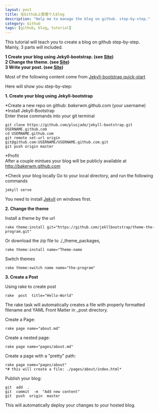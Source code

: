 ```yaml
---
layout: post
title: 在Github上管理个人blog
description: "Help me to manage the blog on github. step-by-step."
category: Github
tags: [github, blog, tutorial]
---
```

This tutorial will teach you to create a blog on github step-by-step.  
Mainly, 3 parts will included.  

**1 Create your blog using Jekyll-bootstrap. (see [Site](http://jekyllbootstrap.com/usage/jekyll-quick-start.html))**  
**2 Change the theme. (see [Site]())**  
**3 Write your post. (see [Site]())**  

Most of the following content come from [Jekyll-bootstrap quick-start](http://jekyllbootstrap.com/usage/jekyll-quick-start.html)  

Here will show you step-by-step:  

**1. Create your blog using Jekyll-bootstrap**

*Create a new repo on github: _bakerwm_.github.com (your username)  
*Install Jekyll-Bootstrap  
Enter these commands into your git terminal  

	git clone https://github.com/plusjade/jekyll-bootstrap.git USERNAME.github.com
	cd USERNAME.github.com
	git remote set-url origin git@github.com:USERNAME/USERNAME.github.com.git
	git push origin master


*Profit  
After a couple mintues your blog will be publicly available at http://bakerwm.github.com

*Check your blog locally
Go to your local directory, and run the following commands  


	jekyll serve


You need to install [Jekyll](http://jekyll-windows.juthilo.com/) on windows first.  

**2. Change the theme**

Install a theme by the url  


	rake theme:install git="https://github.com/jekllbootstrap/theme-the-program.git"


Or download the zip file to ./_theme_packages,


	rake theme:install name="Theme-name


Switch themes


	rake theme:switch name name="the-program"  


**3. Create a Post**

Using rake to create post


	rake  post  title="Hello-World"


The rake task will automatically creates a file with properly formatted filename and YAML Front Matter in _post directory.

Create a Page:


	rake page name="about.md"


Create a nested page:


	rake page name="pages/about.md"


Create a page with a "pretty" path:


	rake page name="pages/about"
	*# this will create a file: ./pages/about/index.html*


Publish your blog:


	git  add  .
	git  commit  -m  "Add new content"
	git  push  origin  master


This will automatically deploy your changes to your hosted blog.





